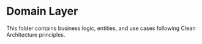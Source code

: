 # Domain Layer

This folder contains business logic, entities, and use cases following Clean Architecture principles.
